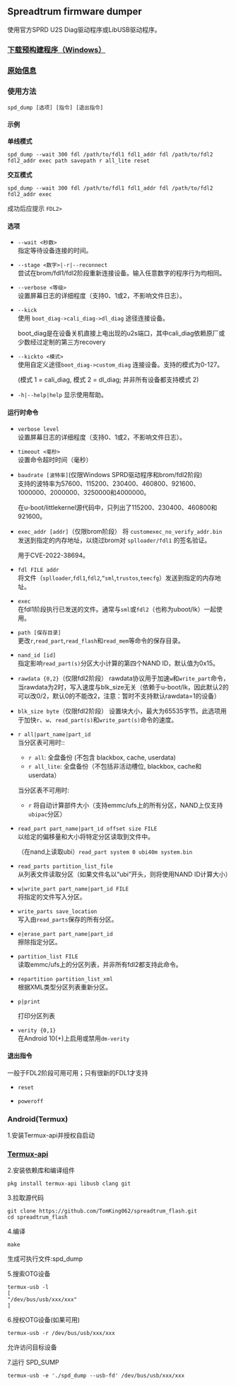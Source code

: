 ## Spreadtrum firmware dumper

使用官方SPRD U2S Diag驱动程序或LibUSB驱动程序。

### [下载预构建程序（Windows）](https://github.com/TomKing062/spreadtrum_flash/releases)

### [原始信息](https://github.com/ilyakurdyukov/spreadtrum_flash)

### 使用方法

```
spd_dump [选项] [指令] [退出指令]
```

#### 示例

**单线模式**

```
spd_dump --wait 300 fdl /path/to/fdl1 fdl1_addr fdl /path/to/fdl2 fdl2_addr exec path savepath r all_lite reset
```

**交互模式**

```
spd_dump --wait 300 fdl /path/to/fdl1 fdl1_addr fdl /path/to/fdl2 fdl2_addr exec
```

成功后应提示 `FDL2>`

#### 选项

- `--wait <秒数>`  
  指定等待设备连接的时间。

- `--stage <数字>|-r|--reconnect`  
  尝试在brom/fdl1/fdl2阶段重新连接设备。输入任意数字的程序行为均相同。

- `--verbose <等级>`  
  设置屏幕日志的详细程度（支持0、1或2，不影响文件日志）。

- `--kick`  
  使用 `boot_diag->cali_diag->dl_diag` 途径连接设备。
  
  boot_diag是在设备关机直接上电出现的u2s端口，其中cali_diag依赖原厂或少数经过定制的第三方recovery

- `--kickto <模式>`  
  使用自定义途径`boot_diag->custom_diag` 连接设备。支持的模式为0-127。
  
  (模式 1 = cali_diag, 模式 2 = dl_diag; 并非所有设备都支持模式 2)
  
- `-h|--help|help`
  显示使用帮助。

#### 运行时命令

- `verbose level`  
  设置屏幕日志的详细程度（支持0、1或2，不影响文件日志）。

- `timeout <毫秒>`  
  设置命令超时时间（毫秒）

- `baudrate [波特率]`(仅限Windows SPRD驱动程序和brom/fdl2阶段)  
  支持的波特率为57600、115200、230400、460800、921600、1000000、2000000、3250000和4000000。

  在u-boot/littlekernel源代码中，只列出了115200、230400、460800和921600。
  
- `exec_addr [addr]`（仅限brom阶段）
  将 `customexec_no_verify_addr.bin` 发送到指定的内存地址，以绕过brom对 `splloader/fdl1` 的签名验证。

  用于CVE-2022-38694。
  
- `fdl FILE addr`  
  将文件（`splloader`,`fdl1`,`fdl2`,`“sml`,`trustos`,`teecfg`）发送到指定的内存地址。

- `exec`  
  在fdl1阶段执行已发送的文件。通常与`sml`或`fdl2`（也称为uboot/lk）一起使用。

- `path [保存目录]`  
  更改`r`,`read_part`,`read_flash`和`read_mem`等命令的保存目录。

- `nand_id [id]`  
  指定影响`read_part(s)`分区大小计算的第四个NAND ID，默认值为0x15。

- `rawdata {0,2}`（仅限fdl2阶段）
  rawdata协议用于加速`w`和`write_part`命令，当rawdata为2时，写入速度与blk_size无关（依赖于u-boot/lk，因此默认2的可以改0/2，默认0的不能改2，注意：暂时不支持默认rawdata=1的设备）

- `blk_size byte`（仅限fdl2阶段）
  设置块大小，最大为65535字节。此选项用于加快`r`、`w`、`read_part(s)`和`write_part(s)`命令的速度。

- `r all|part_name|part_id`  
  当分区表可用时::
  
    - `r all`: 全盘备份 (不包含 blackbox, cache, userdata)
    - `r all_lite`: 全盘备份（不包括非活动槽位, blackbox, cache和userdata）
  
  当分区表不可用时:
    - `r` 将自动计算部件大小（支持emmc/ufs上的所有分区，NAND上仅支持`ubipac`分区）

- `read_part part_name|part_id offset size FILE`  
  以给定的偏移量和大小将特定分区读取到文件中。

  （在nand上读取ubi）`read_part system 0 ubi40m system.bin`
  
- `read_parts partition_list_file`  
  从列表文件读取分区（如果文件名以“ubi”开头，则将使用NAND ID计算大小）

- `w|write_part part_name|part_id FILE`  
  将指定的文件写入分区。

- `write_parts save_location`  
  写入由`read_parts`保存的所有分区。

- `e|erase_part part_name|part_id`  
  擦除指定分区。

- `partition_list FILE`  
  读取emmc/ufs上的分区列表，并非所有fdl2都支持此命令。

- `repartition partition_list_xml`  
  根据XML类型分区列表重新分区。

- `p|print`
  
  打印分区列表
  
- `verity {0,1}`  
  在Android 10(+)上启用或禁用`dm-verity`

#### 退出指令

一般于FDL2阶段可用可用；只有很新的FDL1才支持

- `reset`

- `poweroff`

### Android(Termux)

1.安装Termux-api并授权自启动
### [Termux-api](https://github.com/termux/termux-api/releases)

2.安装依赖库和编译组件

```
pkg install termux-api libusb clang git
```

3.拉取源代码

```
git clone https://github.com/TomKing062/spreadtrum_flash.git
cd spreadtrum_flash
```

4.编译

```
make
```
生成可执行文件:spd_dump


5.搜索OTG设备

```
termux-usb -l
[
"/dev/bus/usb/xxx/xxx"
]
```

6.授权OTG设备(如果可用)

```
termux-usb -r /dev/bus/usb/xxx/xxx
```
允许访问目标设备


7.运行 SPD_SUMP

```
termux-usb -e './spd_dump --usb-fd' /dev/bus/usb/xxx/xxx
```
